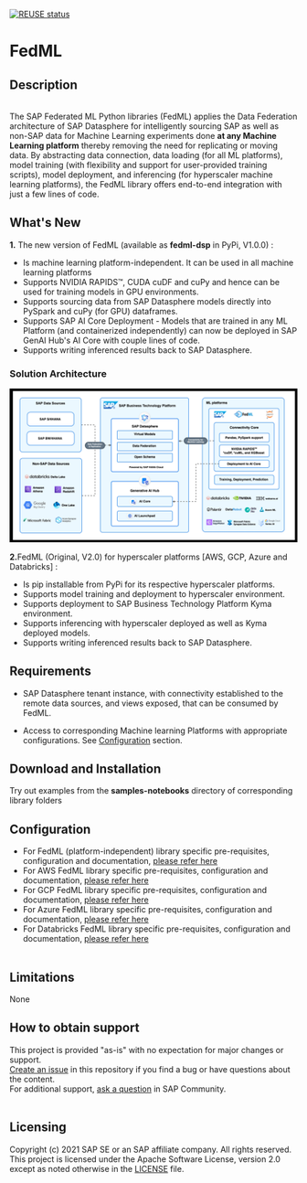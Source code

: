 [![REUSE status](https://api.reuse.software/badge/github.com/SAP-samples/datasphere-fedml)](https://api.reuse.software/info/github.com/SAP-samples/datasphere-fedml)

# FedML

## Description 
 
<br>
The SAP Federated ML Python libraries (FedML) applies the Data Federation architecture of SAP Datasphere for intelligently sourcing SAP as well as non-SAP data for Machine Learning experiments done <b>at any Machine Learning platform</b> thereby removing the need for replicating or moving data.
By abstracting data connection, data loading (for all ML platforms), model training (with flexibility and support for user-provided training scripts), model deployment, and inferencing (for hyperscaler machine learning platforms), the FedML library offers end-to-end integration with just a few lines of code.

 ## What's New 
 
<b>1.</b> The new version of FedML (available as <b>fedml-dsp</b> in PyPi, V1.0.0) :
<ul><li>Is machine learning platform-independent. It can be used in all machine learning platforms
<li>Supports NVIDIA RAPIDS™, CUDA cuDF and cuPy and hence can be used for training models in GPU environments.
<li>Supports sourcing data from SAP Datasphere models directly into PySpark and cuPy (for GPU) dataframes.
<li>Supports SAP AI Core Deployment  - Models that are trained in any ML Platform (and containerized independently) can now be deployed in SAP GenAI Hub's AI Core with couple lines of code.
<li>Supports writing inferenced results back to SAP Datasphere.
 </ul>
 
 ### Solution Architecture 
 
 ![ARD](/FedMLNew.jpg)
 
<b>2.</b>FedML (Original, V2.0) for hyperscaler platforms [AWS, GCP, Azure and Databricks] :</font>
<ul><li>Is pip installable from PyPi for its respective hyperscaler platforms.
<li>Supports model training and deployment to hyperscaler environment.
<li>Supports deployment to SAP Business Technology Platform Kyma environment. 
<li>Supports inferencing with hyperscaler deployed as well as Kyma deployed models.
<li>Supports writing inferenced results back to SAP Datasphere.
</ul></ul>

## Requirements 
 
- SAP Datasphere tenant instance, with connectivity established to the remote data sources, and views exposed, that can be consumed by FedML. 

- Access to corresponding  Machine learning Platforms with appropriate configurations. See [Configuration](#configuration) section.


## Download and Installation 

 Try out examples from the **samples-notebooks** directory of corresponding library folders

## Configuration 
- For FedML (platform-independent) library specific pre-requisites, configuration and documentation, [please refer here](Datasphere/fedml-dsp.md) <br>
- For AWS FedML library specific pre-requisites, configuration and documentation, [please refer here](AWS/fedml_aws.md) <br>
- For GCP FedML library specific pre-requisites, configuration and documentation, [please refer here](GCP/fedml_gcp.md)<br>
- For Azure FedML library specific pre-requisites, configuration and documentation, [please refer here](Azure/readme.md) <br>
- For Databricks FedML library specific pre-requisites, configuration and documentation, [please refer here](Databricks/README.md)<br><br>

## Limitations 

None
  <br>

## How to obtain support 

This project is provided "as-is" with no expectation for major changes or support. <br>
[Create an issue](/issues) in this repository if you find a bug or have questions about the content. <br>
For additional support, [ask a question](https://answers.sap.com/questions/ask.html) in SAP Community. 
   <br><br>

## Licensing 
 
Copyright (c) 2021 SAP SE or an SAP affiliate company. All rights reserved. This project is licensed under the Apache Software License, version 2.0 except as noted otherwise in the [LICENSE](LICENSES/Apache-2.0.txt) file.
<br>
